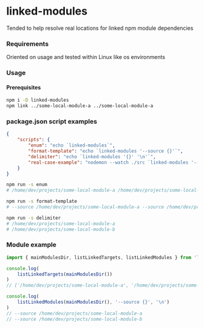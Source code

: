 # linked-modules
Tended to help resolve real locations for linked npm module dependencies

### Requirements
Oriented on usage and tested within Linux like os environments

### Usage
#### Prerequisites
```zsh
npm i -D linked-modules
npm link ../some-local-module-a ../some-local-module-a
```
### package.json script examples
```json
{
    "scripts": {
        "enum": "echo `linked-modules`",
        "format-template": "echo `linked-modules '--source {}'`",
        "delimiter": "echo `linked-modules '{}' '\n'`",
        "real-case-example": "nodemon --watch ./src `linked-modules '--watch {}'`"
    }
}
```
```sh
npm run -s enum
# /home/dev/projects/some-local-module-a /home/dev/projects/some-local-module-b

npm run -s format-template
# --source /home/dev/projects/some-local-module-a --source /home/dev/projects/some-local-module-b

npm run -s delimiter
# /home/dev/projects/some-local-module-a
# /home/dev/projects/some-local-module-b
```

### Module example
```ts
import { mainModulesDir, listLinkedTargets, listLinkedModules } from 'linked-modules'

console.log(
    listLinkedTargets(mainModulesDir())
)
// ['/home/dev/projects/some-local-module-a', '/home/dev/projects/some-local-module-b']

console.log(
    listLinkedModules(mainModulesDir(), '--source {}', '\n')
)
// --source /home/dev/projects/some-local-module-a
// --source /home/dev/projects/some-local-module-b

```
